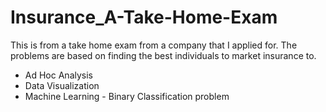 # Insurance_A-Take-Home-Exam
This is from a take home exam from a company that I applied for. The problems are based on finding the best individuals to market insurance to.

* Ad Hoc Analysis
* Data Visualization
* Machine Learning - Binary Classification problem
